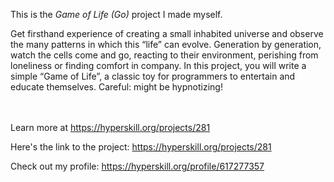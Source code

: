 This is the *Game of Life (Go)* project I made myself.


<p>Get firsthand experience of creating a small inhabited universe and observe the many patterns in which this “life” can evolve. Generation by generation, watch the cells come and go, reacting to their environment, perishing from loneliness or finding comfort in company. In this project, you will write a simple “Game of Life”, a classic toy for programmers to entertain and educate themselves. Careful: might be hypnotizing!</p><br/><br/>Learn more at <a href="https://hyperskill.org/projects/281?utm_source=ide&utm_medium=ide&utm_campaign=ide&utm_content=project-card">https://hyperskill.org/projects/281</a>

Here's the link to the project: https://hyperskill.org/projects/281

Check out my profile: https://hyperskill.org/profile/617277357